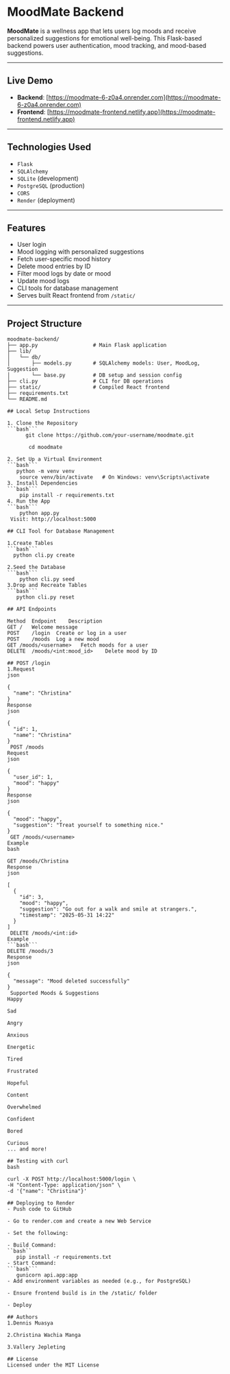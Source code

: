 # MoodMate Backend

**MoodMate** is a wellness app that lets users log moods and receive personalized suggestions for emotional well-being. This Flask-based backend powers user authentication, mood tracking, and mood-based suggestions.

---

## Live Demo

- **Backend**: [https://moodmate-6-z0a4.onrender.com](https://moodmate-6-z0a4.onrender.com)  
- **Frontend**: [https://moodmate-frontend.netlify.app](https://moodmate-frontend.netlify.app)

---

## Technologies Used

- `Flask`
- `SQLAlchemy`
- `SQLite` (development)
- `PostgreSQL` (production)
- `CORS`
- `Render` (deployment)

---

## Features

- User login 
- Mood logging with personalized suggestions
- Fetch user-specific mood history
- Delete mood entries by ID
 - Filter mood logs by date or mood
 - Update mood logs
- CLI tools for database management
- Serves built React frontend from `/static/`

---

## Project Structure

```plaintext
moodmate-backend/
├── app.py                  # Main Flask application
├── lib/
│   └── db/
│       ├── models.py       # SQLAlchemy models: User, MoodLog, Suggestion
│       └── base.py         # DB setup and session config
├── cli.py                  # CLI for DB operations
├── static/                 # Compiled React frontend
├── requirements.txt
└── README.md

## Local Setup Instructions

1. Clone the Repository
```bash```
      git clone https://github.com/your-username/moodmate.git

       cd moodmate

2. Set Up a Virtual Environment
```bash```
   python -m venv venv
    source venv/bin/activate   # On Windows: venv\Scripts\activate
3. Install Dependencies
```bash```
    pip install -r requirements.txt
4. Run the App
```bash```
    python app.py
 Visit: http://localhost:5000

## CLI Tool for Database Management

1.Create Tables
```bash```
  python cli.py create

2.Seed the Database
```bash```
    python cli.py seed
3.Drop and Recreate Tables
```bash```
   python cli.py reset

## API Endpoints

Method	Endpoint	Description
GET	/	Welcome message
POST	/login	Create or log in a user
POST	/moods	Log a new mood
GET	/moods/<username>	Fetch moods for a user
DELETE	/moods/<int:mood_id>	Delete mood by ID

## POST /login
1.Request
json

{
  "name": "Christina"
}
Response
json

{
  "id": 1,
  "name": "Christina"
}
 POST /moods
Request
json

{
  "user_id": 1,
  "mood": "happy"
}
Response
json

{
  "mood": "happy",
  "suggestion": "Treat yourself to something nice."
}
 GET /moods/<username>
Example
bash

GET /moods/Christina
Response
json

[
  {
    "id": 3,
    "mood": "happy",
    "suggestion": "Go out for a walk and smile at strangers.",
    "timestamp": "2025-05-31 14:22"
  }
]
 DELETE /moods/<int:id>
Example
```bash```
DELETE /moods/3
Response
json

{
  "message": "Mood deleted successfully"
}
 Supported Moods & Suggestions
Happy

Sad

Angry

Anxious

Energetic

Tired

Frustrated

Hopeful

Content

Overwhelmed

Confident

Bored

Curious
... and more!

## Testing with curl
bash

curl -X POST http://localhost:5000/login \
-H "Content-Type: application/json" \
-d '{"name": "Christina"}'

## Deploying to Render
- Push code to GitHub

- Go to render.com and create a new Web Service

- Set the following:

- Build Command:
``bash``
   pip install -r requirements.txt
- Start Command:
```bash```
   gunicorn api.app:app
- Add environment variables as needed (e.g., for PostgreSQL)

- Ensure frontend build is in the /static/ folder

- Deploy

## Authors
1.Dennis Muasya

2.Christina Wachia Manga

3.Vallery Jepleting

## License
Licensed under the MIT License

